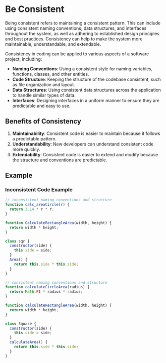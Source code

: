 # Be Consistent

Being consistent refers to maintaining a consistent pattern. This can include using consistent naming conventions, data structures, and interfaces throughout the system, as well as adhering to established design principles and best practices. Consistency can help to make the system more maintainable, understandable, and extendable.

Consistency in coding can be applied to various aspects of a software project, including:

- **Naming Conventions**: Using a consistent style for naming variables, functions, classes, and other entities.
- **Code Structure**: Keeping the structure of the codebase consistent, such as file organization and layout.
- **Data Structures**: Using consistent data structures across the application to handle similar types of data.
- **Interfaces**: Designing interfaces in a uniform manner to ensure they are predictable and easy to use.

## Benefits of Consistency

1. **Maintainability**: Consistent code is easier to maintain because it follows a predictable pattern.
2. **Understandability**: New developers can understand consistent code more quickly.
3. **Extendability**: Consistent code is easier to extend and modify because the structure and conventions are predictable.

## Example

### Inconsistent Code Example

```javascript
// inconsistent naming conventions and structure
function calc_areaCircle(r) {
  return 3.14 * r * r;
}

function CalculateRectangleArea(width, height) {
  return width * height;
}

class sqr {
  constructor(side) {
    this.side = side;
  }
  Area() {
    return this.side * this.side;
  }
}

// consistent naming conventions and structure
function calculateCircleArea(radius) {
  return Math.PI * radius * radius;
}

function calculateRectangleArea(width, height) {
  return width * height;
}

class Square {
  constructor(side) {
    this.side = side;
  }
  calculateArea() {
    return this.side * this.side;
  }
}
```
